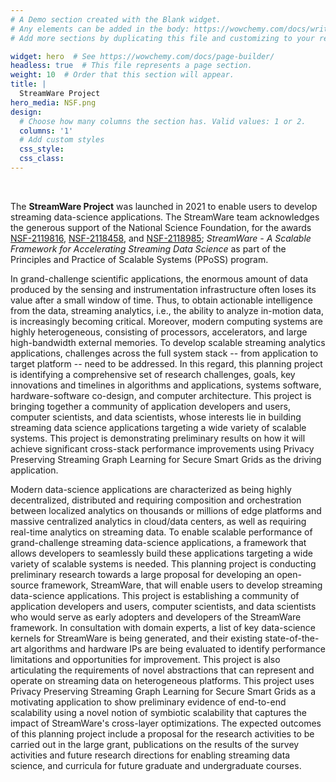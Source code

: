 ```yaml
---
# A Demo section created with the Blank widget.
# Any elements can be added in the body: https://wowchemy.com/docs/writing-markdown-latex/
# Add more sections by duplicating this file and customizing to your requirements.

widget: hero  # See https://wowchemy.com/docs/page-builder/
headless: true  # This file represents a page section.
weight: 10  # Order that this section will appear.
title: |
  StreamWare Project
hero_media: NSF.png
design:
  # Choose how many columns the section has. Valid values: 1 or 2.
  columns: '1'
  # Add custom styles
  css_style:
  css_class:
---
```


<br>

The **StreamWare Project** was launched in 2021 to enable users to
develop streaming data-science applications.  The StreamWare team
acknowledges the generous support of the National Science Foundation,
for the awards
[NSF-2119816](https://www.nsf.gov/awardsearch/showAward?AWD_ID=2119816),
[NSF-2118458](https://www.nsf.gov/awardsearch/showAward?AWD_ID=2118458),
and
[NSF-2118985](https://www.nsf.gov/awardsearch/showAward?AWD_ID=2118985);
*StreamWare - A Scalable Framework for Accelerating Streaming Data
Science* as part of the Principles and Practice of Scalable Systems
(PPoSS) program.


In grand-challenge scientific applications, the enormous amount of
data produced by the sensing and instrumentation infrastructure often
loses its value after a small window of time. Thus, to obtain
actionable intelligence from the data, streaming analytics, i.e., the
ability to analyze in-motion data, is increasingly becoming
critical. Moreover, modern computing systems are highly heterogeneous,
consisting of processors, accelerators, and large high-bandwidth
external memories. To develop scalable streaming analytics
applications, challenges across the full system stack -- from
application to target platform -- need to be addressed. In this
regard, this planning project is identifying a comprehensive set of
research challenges, goals, key innovations and timelines in
algorithms and applications, systems software, hardware-software
co-design, and computer architecture. This project is bringing
together a community of application developers and users, computer
scientists, and data scientists, whose interests lie in building
streaming data science applications targeting a wide variety of
scalable systems. This project is demonstrating preliminary results on
how it will achieve significant cross-stack performance improvements
using Privacy Preserving Streaming Graph Learning for Secure Smart
Grids as the driving application.

Modern data-science applications are characterized as being highly
decentralized, distributed and requiring composition and orchestration
between localized analytics on thousands or millions of edge platforms
and massive centralized analytics in cloud/data centers, as well as
requiring real-time analytics on streaming data. To enable scalable
performance of grand-challenge streaming data-science applications, a
framework that allows developers to seamlessly build these
applications targeting a wide variety of scalable systems is
needed. This planning project is conducting preliminary research
towards a large proposal for developing an open-source framework,
StreamWare, that will enable users to develop streaming data-science
applications. This project is establishing a community of application
developers and users, computer scientists, and data scientists who
would serve as early adopters and developers of the StreamWare
framework. In consultation with domain experts, a list of key
data-science kernels for StreamWare is being generated, and their
existing state-of-the-art algorithms and hardware IPs are being
evaluated to identify performance limitations and opportunities for
improvement. This project is also articulating the requirements of
novel abstractions that can represent and operate on streaming data on
heterogeneous platforms. This project uses Privacy Preserving
Streaming Graph Learning for Secure Smart Grids as a motivating
application to show preliminary evidence of end-to-end scalability
using a novel notion of symbiotic scalability that captures the impact
of StreamWare's cross-layer optimizations. The expected outcomes of
this planning project include a proposal for the research activities
to be carried out in the large grant, publications on the results of
the survey activities and future research directions for enabling
streaming data science, and curricula for future graduate and
undergraduate courses.
